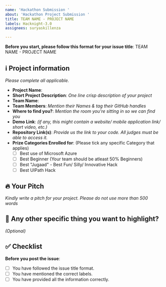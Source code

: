 ```yaml
---
name: 'Hackathon Submission '
about: 'Hackathon Project Submission '
title: TEAM NAME - PROJECT NAME
labels: Hacknight-3.0
assignees: suryaskillenza

---
```


**Before you start, please follow this format for your issue title**:
TEAM NAME - PROJECT NAME

## ℹ️ Project information
_Please complete all applicable._

- **Project Name**:
- **Short Project Description**: _One line crisp description of your project_
- **Team Name**:
- **Team Members**: _Mention their Names & tag their GitHub handles_
- **Where to find you?**: _Mention the room you're sitting in so we can find you_
- **Demo Link**: _(if any, this might contain a website/ mobile application link/ short video, etc.)_
- **Repository Link(s)**: _Provide us the link to your code. All judges must be able to access it._
- **Prize Categories Enrolled for**:
   (Please tick any specific Category that applies)
  - [ ] Best use of Microsoft Azure
  - [ ] Best Beginner (Your team should be atleast 50% Beginners)
  - [ ] Best "Jugaad" - Best Fun/ Silly/ Innovative Hack
  - [ ] Best UIPath Hack

## 🔥 Your Pitch
_Kindly write a pitch for your project. Please do not use more than 500 words_


## 🔦 Any other specific thing you want to highlight?
_(Optional)_

## ✅ Checklist

**Before you post the issue**:
- [ ] You have followed the issue title format.
- [ ] You have mentioned the correct labels.
- [ ] You have provided all the information correctly.
